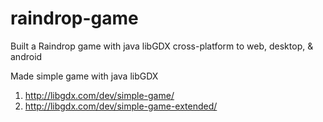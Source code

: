 # raindrop-game
Built a Raindrop game with java libGDX cross-platform to web, desktop, &amp; android

Made simple game with java libGDX
1. http://libgdx.com/dev/simple-game/
2. http://libgdx.com/dev/simple-game-extended/
